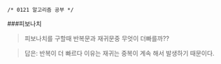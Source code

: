 ```
/* 0121 알고리즘 공부 */
```

###피보나치

> 피보나치를 구할때 반복문과 재귀문중 무엇이 더빠를까??

> 답은:
> 반복이 더 빠르다 이유는 재귀는 중복이 계속 해서 발생하기 때문이다.
